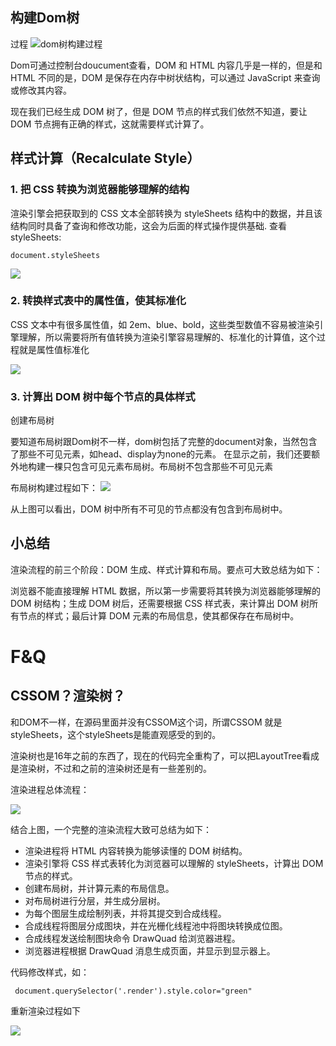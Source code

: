 ## 构建Dom树
过程
![dom树构建过程](https://static001.geekbang.org/resource/image/12/79/125849ec56a3ea98d4b476c66c754f79.png )


Dom可通过控制台doucument查看，DOM 和 HTML 内容几乎是一样的，但是和 HTML 不同的是，DOM 是保存在内存中树状结构，可以通过 JavaScript 来查询或修改其内容。



现在我们已经生成 DOM 树了，但是 DOM 节点的样式我们依然不知道，要让 DOM 节点拥有正确的样式，这就需要样式计算了。

## 样式计算（Recalculate Style）

### 1. 把 CSS 转换为浏览器能够理解的结构


渲染引擎会把获取到的 CSS 文本全部转换为 styleSheets 结构中的数据，并且该结构同时具备了查询和修改功能，这会为后面的样式操作提供基础.
查看styleSheets:
```
document.styleSheets
```
![](https://static001.geekbang.org/resource/image/8e/ab/8ec7d5ecfadcd05b3f1ec762223a9aab.png)

### 2. 转换样式表中的属性值，使其标准化

CSS 文本中有很多属性值，如 2em、blue、bold，这些类型数值不容易被渲染引擎理解，所以需要将所有值转换为渲染引擎容易理解的、标准化的计算值，这个过程就是属性值标准化


![](https://static001.geekbang.org/resource/image/12/60/1252c6d3c1a51714606daa6bdad3a560.png)

### 3. 计算出 DOM 树中每个节点的具体样式
创建布局树


要知道布局树跟Dom树不一样，dom树包括了完整的document对象，当然包含了那些不可见元素，如head、display为none的元素。
在显示之前，我们还要额外地构建一棵只包含可见元素布局树。布局树不包含那些不可见元素

布局树构建过程如下：
![](https://static001.geekbang.org/resource/image/8e/0e/8e48b77dd48bdc509958e73b9935710e.png)

从上图可以看出，DOM 树中所有不可见的节点都没有包含到布局树中。


## 小总结

渲染流程的前三个阶段：DOM 生成、样式计算和布局。要点可大致总结为如下：

浏览器不能直接理解 HTML 数据，所以第一步需要将其转换为浏览器能够理解的 DOM 树结构；生成 DOM 树后，还需要根据 CSS 样式表，来计算出 DOM 树所有节点的样式；最后计算 DOM 元素的布局信息，使其都保存在布局树中。



# F&Q

## CSSOM？渲染树？
和DOM不一样，在源码里面并没有CSSOM这个词，所谓CSSOM 就是styleSheets，这个styleSheets是能直观感受的到的。

渲染树也是16年之前的东西了，现在的代码完全重构了，可以把LayoutTree看成是渲染树，不过和之前的渲染树还是有一些差别的。






渲染进程总体流程：

![](https://static001.geekbang.org/resource/image/97/37/975fcbf7f83cc20d216f3d68a85d0f37.png)

结合上图，一个完整的渲染流程大致可总结为如下：
- 渲染进程将 HTML 内容转换为能够读懂的 DOM 树结构。
- 渲染引擎将 CSS 样式表转化为浏览器可以理解的 styleSheets，计算出 DOM 节点的样式。
- 创建布局树，并计算元素的布局信息。
- 对布局树进行分层，并生成分层树。
- 为每个图层生成绘制列表，并将其提交到合成线程。
- 合成线程将图层分成图块，并在光栅化线程池中将图块转换成位图。
- 合成线程发送绘制图块命令 DrawQuad 给浏览器进程。
- 浏览器进程根据 DrawQuad 消息生成页面，并显示到显示器上。


代码修改样式，如：
```
 document.querySelector('.render').style.color="green"
```
重新渲染过程如下

![](https://image.jianfengke.com/20220430154011.png)



